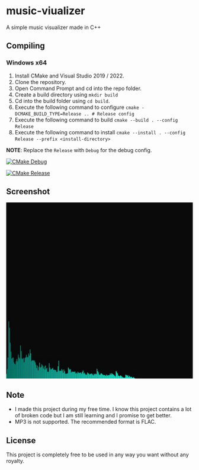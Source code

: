 # music-viualizer
A simple music visualizer made in C++

## Compiling

### Windows x64
1) Install CMake and Visual Studio 2019 / 2022.
2) Clone the repository.
3) Open Command Prompt and cd into the repo folder.
4) Create a build directory using `mkdir build`
5) Cd into the build folder using `cd build`.
6) Execute the following command to configure
     ```cmake -DCMAKE_BUILD_TYPE=Release .. # Release config```
7) Execute the following command to build ```cmake --build . --config Release```
8) Execute the following command to install ```cmake --install . --config Release --prefix <install-directory>```

__NOTE__: Replace the `Release` with `Debug` for the debug config.

[![CMake Debug](https://github.com/dotslashinit-sh/music-visualizer/actions/workflows/cmake-windows-debug.yml/badge.svg)](https://github.com/dotslashinit-sh/music-visualizer/actions/workflows/cmake-windows-debug.yml)

[![CMake Release](https://github.com/dotslashinit-sh/music-visualizer/actions/workflows/cmake-windows-release.yml/badge.svg)](https://github.com/dotslashinit-sh/music-visualizer/actions/workflows/cmake-windows-release.yml)

## Screenshot
![visualizer-gif](images/visualizer-updated.gif)

## Note
- I made this project during my free time. I know this project contains a lot of broken code but I am still learning and I promise to get better.
- MP3 is not supported. The recommended format is FLAC.

## License
This project is completely free to be used in any way you want without any royalty.
